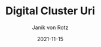 ---
title: "Digital Cluster Uri"
author: "Janik von Rotz"
draft: false
date: 2021-11-15
layout: "blog/posts/posts"
type: "post"
tags: ["Engagement", "Open Source Software", "Unternehmen"]
featured_image: "/assets/images/blog/uri.jpeg"
summary: "Digitalisierung ist die Zukunft. So hört man oft. Aber was heisst das konkret? «Digitalisierung ist mehr, als einfach einen Computer zu kaufen», sagt Kurt Gisler. Digitalisierung sei weniger eine Frag..."
---